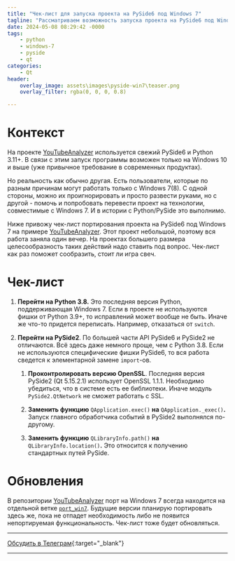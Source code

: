 ```yaml
---
title: "Чек-лист для запуска проекта на PySide6 под Windows 7"
tagline: "Рассматриваем возможность запуска проекта на PySide6 под Windows 7 путем перехода на PySide2"
date: 2024-05-08 08:29:42 -0000
tags: 
    - python
    - windows-7
    - pyside
    - qt
categories:
    - Qt
header:
    overlay_image: assets\images\pyside-win7\teaser.png
    overlay_filter: rgba(0, 0, 0, 0.8)

---
```


# Контекст

На проекте [YouTubeAnalyzer](https://github.com/trots/youtube-analyzer) используется свежий PySide6 и Python 3.11+. В связи с этим запуск программы возможен только на Windows 10 и выше (уже привычное требование в современных продуктах).

Но реальность как обычно другая. Есть пользователи, которые по разным причинам могут работать только с Windows 7(8). С одной стороны, можно их проигнорировать и просто развести руками, но с другой - помочь и попробовать перевести проект на технологии, совместимые с Windows 7. И в истории с Python/PySide это выполнимо.

Ниже привожу чек-лист портирования проекта на PySide6 под Windows 7 на примере [YouTubeAnalyzer](https://github.com/trots/youtube-analyzer). Этот проект небольшой, поэтому вся работа заняла один вечер. На проектах большего размера целесообразность таких действий надо ставить под вопрос. Чек-лист как раз поможет сообразить, стоит ли игра свеч.

# Чек-лист

1. **Перейти на Python 3.8.** Это последняя версия Python, поддерживающая Windows 7. Если в проекте не используются фишки от Python 3.9+, то исправлений может вообще не быть. Иначе же что-то придется переписать. Например, отказаться от `switch`.
    
2. **Перейти на PySide2**. По большей части API PySide6 и PySide2 не отличаются. Всё здесь даже немного проще, чем с Python 3.8. Если не используются специфические фишки PySide6, то вся работа сведется к элементарной замене `import`\-ов.
    
    1. **Проконтролировать версию OpenSSL**. Последняя версия PySide2 (Qt 5.15.2.1) использует OpenSSL 1.1.1. Необходимо убедиться, что в системе есть ее библиотеки. Иначе модуль `PySide2.QtNetwork` не сможет работать с SSL.
        
    2. **Заменить функцию** `QApplication.exec()` **на** `QApplication._exec()`**.** Запуск главного обработчика событий в PySide2 выполнялся по-другому.
        
    3. **Заменить функцию** `QLibraryInfo.path()` **на** `QLibraryInfo.location()`**.** Это относится к получению стандартных путей PySide.
        

# Обновления

В репозитории [YouTubeAnalyzer](https://github.com/trots/youtube-analyzer) порт на Windows 7 всегда находится на отдельной ветке [`port_win7`](https://github.com/trots/youtube-analyzer/tree/port_win7). Будущие версии планирую портировать здесь же, пока не отпадет необходимость либо не появится непортируемая функциональность. Чек-лист тоже будет обновляться.

---

<i class="fab fa-telegram" aria-hidden="true"></i> [Обсудить в Телеграм](https://t.me/mediocre_developer/86){:target="_blank"}

---